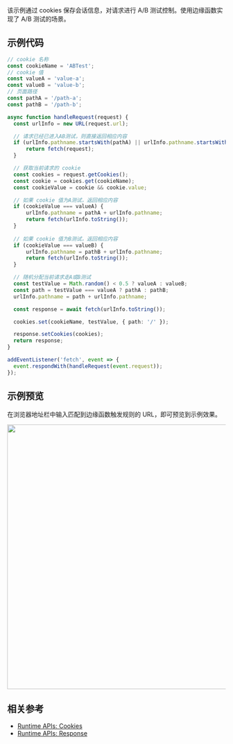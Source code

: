 该示例通过 cookies 保存会话信息，对请求进行 A/B 测试控制。使用边缘函数实现了 A/B 测试的场景。

## 示例代码

```typescript
// cookie 名称
const cookieName = 'ABTest';
// cookie 值
const valueA = 'value-a';
const valueB = 'value-b';
// 页面路径
const pathA = '/path-a';
const pathB = '/path-b';

async function handleRequest(request) {
  const urlInfo = new URL(request.url);

  // 请求已经已进入AB测试，则直接返回相应内容
  if (urlInfo.pathname.startsWith(pathA) || urlInfo.pathname.startsWith(pathB)) {
      return fetch(request);
  }

  // 获取当前请求的 cookie
  const cookies = request.getCookies();
  const cookie = cookies.get(cookieName);
  const cookieValue = cookie && cookie.value;

  // 如果 cookie 值为A测试，返回相应内容
  if (cookieValue === valueA) {
      urlInfo.pathname = pathA + urlInfo.pathname;
      return fetch(urlInfo.toString());
  }
  
  // 如果 cookie 值为B测试，返回相应内容
  if (cookieValue === valueB) {
      urlInfo.pathname = pathB + urlInfo.pathname;
      return fetch(urlInfo.toString());
  }

  // 随机分配当前请求走A或B测试
  const testValue = Math.random() < 0.5 ? valueA : valueB;
  const path = testValue === valueA ? pathA : pathB;
  urlInfo.pathname = path + urlInfo.pathname;

  const response = await fetch(urlInfo.toString());

  cookies.set(cookieName, testValue, { path: '/' });

  response.setCookies(cookies);
  return response;
}

addEventListener('fetch', event => {
  event.respondWith(handleRequest(event.request));
});
```

## 示例预览

在浏览器地址栏中输入匹配到边缘函数触发规则的 URL，即可预览到示例效果。

<img src="https://user-images.githubusercontent.com/117053395/207602883-96d3f71f-6087-4fa7-bbdd-c461f1d84776.png" width=609px>

## 相关参考
- [Runtime APIs: Cookies](https://cloud.tencent.com/document/product/1552/83932)
- [Runtime APIs: Response](https://cloud.tencent.com/document/product/1552/81917)
